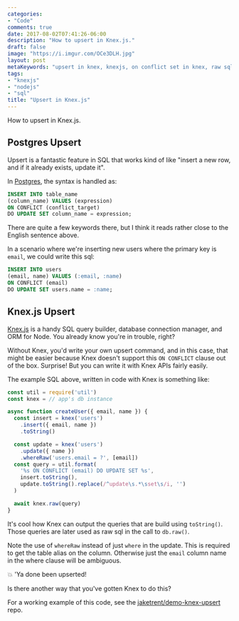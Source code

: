 ```yaml
---
categories:
- "Code"
comments: true
date: 2017-08-02T07:41:26-06:00
description: "How to upsert in Knex.js."
draft: false
image: "https://i.imgur.com/OCe3DLH.jpg"
layout: post
metaKeywords: "upsert in knex, knexjs, on conflict set in knex, raw sql in knex"
tags:
- "knexjs"
- "nodejs"
- "sql"
title: "Upsert in Knex.js"
---
```


How to upsert in Knex.js.

<!--more-->

## Postgres Upsert

Upsert is a fantastic feature in SQL that works kind of like "insert a new row, and if it already exists, update it".

In [Postgres](https://www.postgresql.org/docs/9.5/static/sql-insert.html), the syntax is handled as:

```sql
INSERT INTO table_name 
(column_name) VALUES (expression) 
ON CONFLICT (conflict_target)
DO UPDATE SET column_name = expression;
```

There are quite a few keywords there, but I think it reads rather close to the English sentence above.

In a scenario where we're inserting new users where the primary key is `email`, we could write this sql:

```sql
INSERT INTO users
(email, name) VALUES (:email, :name) 
ON CONFLICT (email)
DO UPDATE SET users.name = :name;
```

## Knex.js Upsert

[Knex.js](http://knexjs.org/) is a handy SQL query builder, database connection manager, and ORM for Node.  You already know you're in trouble, right?

Without Knex, you'd write your own upsert command, and in this case, that might be easier because Knex doesn't support this `ON CONFLICT` clause out of the box.  Surprise! But you can write it with Knex APIs fairly easily.  

The example SQL above, written in code with Knex is something like:

```js
const util = require('util')
const knex = // app's db instance

async function createUser({ email, name }) {
  const insert = knex('users')
    .insert({ email, name })
    .toString()

  const update = knex('users')
    .update({ name })
    .whereRaw('users.email = ?', [email])
  const query = util.format(
    '%s ON CONFLICT (email) DO UPDATE SET %s',
    insert.toString(),
    update.toString().replace(/^update\s.*\sset\s/i, '')
  )

  await knex.raw(query)
}
```

It's cool how Knex can output the queries that are build using `toString()`.  Those queries are later used as raw sql in the call to `db.raw()`.

Note the use of `whereRaw` instead of just `where` in the update.  This is required to get the table alias on the column.  Otherwise just the `email` column name in the where clause will be ambiguous.

:boom: 'Ya done been upserted!

Is there another way that you've gotten Knex to do this?

For a working example of this code, see the [jaketrent/demo-knex-upsert](https://github.com/jaketrent/demo-knex-upsert) repo.
